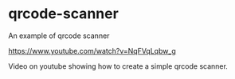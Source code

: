 # qrcode-scanner
An example of qrcode scanner 

https://www.youtube.com/watch?v=NqFVqLqbw_g

Video on youtube showing how to create a simple qrcode scanner.
